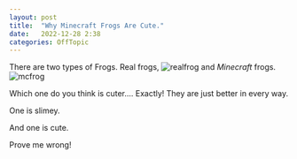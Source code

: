```yaml
---
layout: post
title:  "Why Minecraft Frogs Are Cute."
date:   2022-12-28 2:38
categories: OffTopic
---
```


There are two types of Frogs.
Real frogs,
![realfrog]({{"/assets/frog-Va4lJ52-600.jpg"}})
and *Minecraft* frogs.
![mcfrog]({{"/assets/Cold_Frog_JE1_BE1.webp"}})

Which one do you think is cuter.... Exactly!
They are just better in every way.

One is slimey.

And one is cute.

Prove me wrong!
